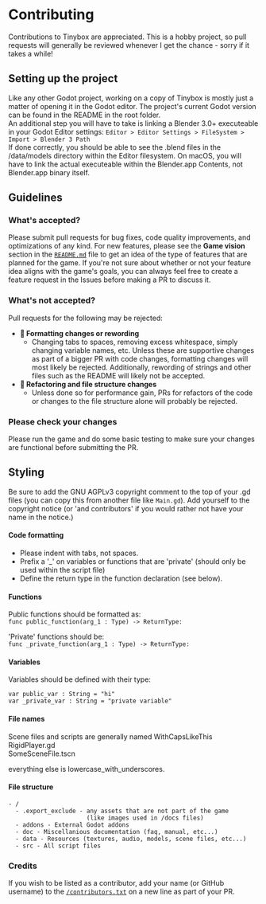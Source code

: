 # Contributing
Contributions to Tinybox are appreciated. This is a hobby project, so pull requests will generally be reviewed whenever I get the chance - sorry if it takes a while!

## Setting up the project
Like any other Godot project, working on a copy of Tinybox is mostly just a matter of opening it in the Godot editor. The project's current Godot version can be found in the README in the root folder.<br>
An additional step you will have to take is linking a Blender 3.0+ executeable in your Godot Editor settings:
`Editor > Editor Settings > FileSystem > Import > Blender 3 Path`<br>
If done correctly, you should be able to see the .blend files in the /data/models directory within the Editor filesystem. On macOS, you will have to link the actual executeable within the Blender.app Contents, not Blender.app binary itself.

## Guidelines
### What's accepted?
Please submit pull requests for bug fixes, code quality improvements, and optimizations of any kind. For new features, please see the **Game vision** section in the [`README.md`](../README.md) file to get an idea of the type of features that are planned for the game. If you're not sure about whether or not your feature idea aligns with the game's goals, you can always feel free to create a feature request in the Issues before making a PR to discuss it.

### What's not accepted?
Pull requests for the following may be rejected:
- **🚫 Formatting changes or rewording**
    - Changing tabs to spaces, removing excess whitespace, simply changing variable names, etc. Unless these are supportive changes as part of a bigger PR with code changes, formatting changes will most likely be rejected. Additionally, rewording of strings and other files such as the README will likely not be accepted.
-  **🚫 Refactoring and file structure changes**
    - Unless done so for performance gain, PRs for refactors of the code or changes to the file structure alone will probably be rejected.

### Please check your changes
Please run the game and do some basic testing to make sure your changes are functional before submitting the PR.

## Styling
Be sure to add the GNU AGPLv3 copyright comment to the top of your .gd files (you can copy this from another file like `Main.gd`). Add yourself to the copyright notice (or 'and contributors' if you would rather not have your name in the notice.)

#### Code formatting
- Please indent with tabs, not spaces.
- Prefix a '_' on variables or functions that are 'private' (should only be used within the script file)
- Define the return type in the function declaration (see below).

#### Functions
Public functions should be formatted as:<br>
`func public_function(arg_1 : Type) -> ReturnType:`

'Private' functions should be:<br>
`func _private_function(arg_1 : Type) -> ReturnType:`

#### Variables

Variables should be defined with their type:

`var public_var : String = "hi"`<br>
`var _private_var : String = "private variable"`

#### File names

Scene files and scripts are generally named WithCapsLikeThis<br>
RigidPlayer.gd<br>
SomeSceneFile.tscn

everything else is lowercase_with_underscores.

#### File structure

```
- /
  - .export_exclude - any assets that are not part of the game
                      (like images used in /docs files)
  - addons - External Godot addons
  - doc - Miscellanious documentation (faq, manual, etc...)
  - data - Resources (textures, audio, models, scene files, etc...)
  - src - All script files
```

### Credits
If you wish to be listed as a contributor, add your name (or GitHub username) to the [`/contributors.txt`](../contributors.txt) on a new line as part of your PR.